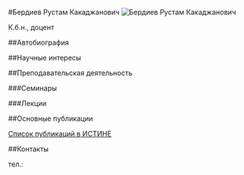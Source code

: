 #Бердиев Рустам Какаджанович
![Бердиев Рустам Какаджанович](./berdiev.jpg "Бердиев Рустам Какаджанович")

К.б.н., доцент

##Автобиография


##Научные интересы
	 
##Преподавательская деятельность

###Семинары


###Лекции


##Основные публикации

[Список публикаций в ИСТИНЕ](http://istina.msu.ru/profile/rberdiev/)

##Контакты

тел.: